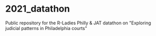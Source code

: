 # 2021_datathon
Public repository for the R-Ladies Philly &amp; JAT datathon on "Exploring judicial patterns in Philadelphia courts"
